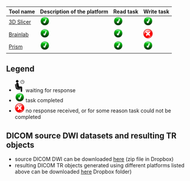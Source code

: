 | Tool name | Description of the platform| Read task | Write task |
| -- | -- | -- | -- |
| [3D Slicer](slicer.md) | <img src="../../images/done.png" width=25> | <img src="../../images/done.png" width=25> | <img src="../../images/done.png" width=25> |
| [Brainlab](brainlab.md) | <img src="../../images/done.png" width=25> | <img src="../../images/done.png" width=25> | <img src="../../images/failed.png" width=25> |
| [Prism](prism.md) | <img src="../../images/done.png" width=25> | <img src="../../images/done.png" width=25> | <img src="../../images/done.png" width=25> |


## Legend

* <img src="../../images/waiting.png" width=25> waiting for response
* <img src="../../images/done.png" width=25> task completed
* <img src="../../images/failed.png" width=25> no response received, or for some reason task could not be completed

## DICOM source DWI datasets and resulting TR objects

* source DICOM DWI can be downloaded [here](https://www.dropbox.com/sh/qv1mo5lg5bzykps/AAB721QJ1VjZUm4oUSAleHsWa?dl=1) (zip file in Dropbox)
* resulting DICOM TR objects generated using different platforms listed above can be downloaded [here](https://www.dropbox.com/sh/o5545b425dmuf6d/AAB2Tsm0ZXd3VurrEnvgeG0Xa?dl=0) Dropbox folder)
